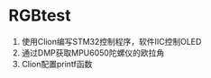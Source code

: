 <!--
 * @Author: Tian Wei
 * @Date: 2022-10-25 18:30:42
 * @Description: 
 * @Version: V1.0
-->
# RGBtest
1. 使用Clion编写STM32控制程序，软件IIC控制OLED
2. 通过DMP获取MPU6050陀螺仪的欧拉角
3. Clion配置printf函数

